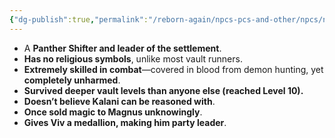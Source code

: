 ```yaml
---
{"dg-publish":true,"permalink":"/reborn-again/npcs-pcs-and-other/npcs/neutral/bigrove/"}
---
```


- A **Panther Shifter and leader of the settlement**.
- **Has no religious symbols**, unlike most vault runners.
- **Extremely skilled in combat**—covered in blood from demon hunting, yet **completely unharmed**.
- **Survived deeper vault levels than anyone else (reached Level 10).**
- **Doesn’t believe Kalani can be reasoned with**.
- **Once sold magic to Magnus unknowingly**.
- **Gives Viv a medallion, making him party leader**.